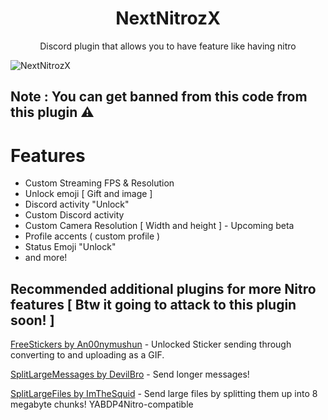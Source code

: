 <h1 align="center">NextNitrozX</h1>

<p align="center">Discord plugin that allows you to have feature like having nitro</p>

![NextNitrozX](https://socialify.git.ci/JNDEV03/NextNitrozX/image?description=1&descriptionEditable=Discord%20plugin%20that%20allows%20you%20to%20have%20an%20feature%20like%20having%20Nitro&font=KoHo&forks=1&issues=1&name=1&owner=1&pulls=1&stargazers=1&theme=Light)

## Note : You can get banned from this code from this plugin ⚠️
# Features

- Custom Streaming FPS & Resolution
- Unlock emoji [ Gift and image ]
- Discord activity "Unlock" 
- Custom Discord activity
- Custom Camera Resolution [ Width and height ] - Upcoming beta
- Profile accents ( custom profile )
- Status Emoji "Unlock"
- and more!

## Recommended additional plugins for more Nitro features [ Btw it going to attack to this plugin soon! ]

[FreeStickers by An00nymushun](https://github.com/An00nymushun/DiscordFreeStickers) - Unlocked Sticker sending through converting to and uploading as a GIF.

[SplitLargeMessages by DevilBro](https://github.com/mwittrien/BetterDiscordAddons/tree/master/Plugins/SplitLargeMessages) - Send longer messages!

[SplitLargeFiles by ImTheSquid](https://github.com/riolubruh/SplitLargeFiles) - Send large files by splitting them up into 8 megabyte chunks! YABDP4Nitro-compatible

